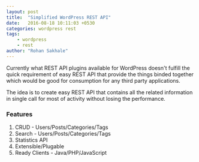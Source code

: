 ```yaml
---
layout: post
title:  "Simplified WordPress REST API"
date:   2016-08-18 10:11:03 +0530
categories: wordpress rest
tags:
    - wordpress
    - rest
author: "Rohan Sakhale"
---
```

Currently what REST API plugins available for WordPress doesn't fulfill the quick requirement of easy REST API that provide the things binded together which would be good for consumption for any third party applications.
<!--more-->
The idea is to create easy REST API that contains all the related information in single call for most of activity without losing the performance.

### Features

1. CRUD - Users/Posts/Categories/Tags
2. Search - Users/Posts/Categories/Tags
3. Statistics API
4. Extensible/Plugable
5. Ready Clients - Java/PHP/JavaScript
